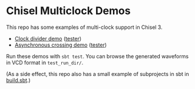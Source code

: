 Chisel Multiclock Demos
=======================

This repo has some examples of multi-clock support in Chisel 3.

* [Clock divider demo](src/main/scala/multiclock_demo/ClockDividerDemo.scala) ([tester](src/test/scala/multiclock_demo/ClockDividerDemoTester.scala))
* [Asynchronous crossing demo](src/main/scala/multiclock_demo/AsyncCrossingDemo.scala) ([tester](src/test/scala/multiclock_demo/AsyncCrossingDemoTester.scala))

Run these demos with `sbt test`. You can browse the generated waveforms in VCD format in `test_run_dir/`.

(As a side effect, this repo also has a small example of subprojects in sbt in [build.sbt](build.sbt).)
